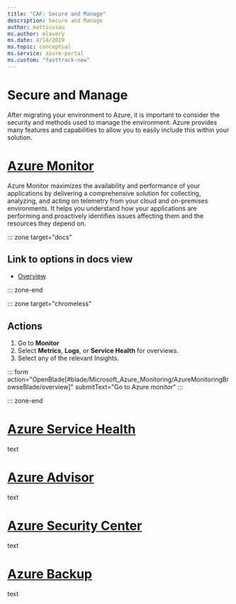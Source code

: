 ```yaml
---
title: "CAF: Secure and Manage"
description: Secure and Manage
author: matticusau
ms.author: mlavery
ms.date: 4/14/2019
ms.topic: conceptual
ms.service: azure-portal
ms.custom: "fasttrack-new"
---
```


# Secure and Manage

After migrating your environment to Azure, it is important to consider the security and methods used to manage the environment. Azure provides many features and capabilities to allow you to easily include this within your solution.

# [Azure Monitor](#tab/monitor)

Azure Monitor maximizes the availability and performance of your applications by delivering a comprehensive solution for collecting, analyzing, and acting on telemetry from your cloud and on-premises environments. It helps you understand how your applications are performing and proactively identifies issues affecting them and the resources they depend on.

::: zone target="docs"

## Link to options in docs view

- [Overview](https://docs.microsoft.com/en-us/azure/azure-monitor/overview).

::: zone-end

::: zone target="chromeless"

## Actions

1. Go to **Monitor**
2. Select **Metrics**, **Logs**, or **Service Health** for overviews.
3. Select any of the relevant Insights.

::: form action="OpenBlade[#blade/Microsoft_Azure_Monitoring/AzureMonitoringBrowseBlade/overview]" submitText="Go to Azure monitor" :::

::: zone-end

# [Azure Service Health](#tab/servicehealth)

text


# [Azure Advisor](#tab/advisor)

text

# [Azure Security Center](#tab/security)

text

# [Azure Backup](#tab/backup)

text
